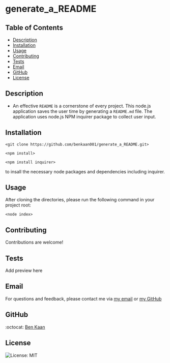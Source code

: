 # generate_a_README

  ## Table of Contents

  * [Description](#description)
  * [Installation](#installation)
  * [Usage](#usage)
  * [Contributing](#contributing)
  * [Tests](#tests)
  * [Email](#email)
  * [GitHub](#GitHub)
  * [License](#license)

  ## Description
  
  * An effective `README` is a cornerstone of every project. This node.js application saves the user time by generating a  `README.md` file. The application uses node.js NPM inquirer package to collect user input. 

  ## Installation

  ```<git clone https://github.com/benkaan001/generate_a_README.git>``` 

  ```<npm install> ```

```<npm install inquirer> ```
  
  to insall the necessary node packages and dependencies including inquirer. 


  ## Usage
  
  After cloning the directories, please run the following command in your project root:

 ```<node index> ```

  ## Contributing
  
  Contributions are welcome!

  ## Tests
  
  Add preview here

  ## Email

  For questions and feedback, please contact me via [my email](mailto:benkaan001@gmail.com) or [my GitHub](https://www.github.com/benkaan001)

  ## GitHub

  :octocat: [Ben Kaan](https://www.github.com/benkaan001)
  

  ## License

  
  ![License: MIT](https://img.shields.io/badge/License-MIT-yellow.svg)

